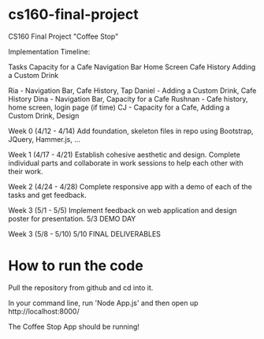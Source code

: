 # cs160-final-project
CS160 Final Project "Coffee Stop"


Implementation Timeline:

Tasks
Capacity for a Cafe
Navigation Bar
Home Screen
Cafe History
Adding a Custom Drink

Ria - Navigation Bar, Cafe History, Tap
Daniel -  Adding a Custom Drink, Cafe History
Dina - Navigation Bar, Capacity for a Cafe
Rushnan - Cafe history, home screen, login page (if time)
CJ - Capacity for a Cafe, Adding a Custom Drink, Design

Week 0 (4/12 - 4/14)
Add foundation, skeleton files in repo using Bootstrap, JQuery, Hammer.js, …

Week 1 (4/17 - 4/21)
Establish cohesive aesthetic and design. Complete individual parts and collaborate in work sessions to help each other with their work.

Week 2 (4/24 - 4/28)
Complete responsive app with a demo of each of the tasks and get feedback.

Week 3 (5/1 - 5/5)
Implement feedback on web application and design poster for presentation.
5/3 DEMO DAY

Week 3 (5/8 - 5/10)
5/10 FINAL DELIVERABLES

# How to run the code
Pull the repository from github and cd into it. 

In your command line, run 'Node App.js' and then open up http://localhost:8000/

The Coffee Stop App should be running!

